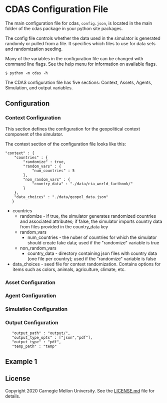 # CDAS Configuration File

The main configuration file for cdas, ```config.json```, is located in the main folder of the cdas package in your python site packages. 

The config file controls whether the data used in the simulator is generated randomly or pulled from a file. It specifies which files to use for data sets and randomization seeding. 

Many of the variables in the configuration file can be changed with command line flags. See the help menu for information on available flags.

```
$ python -m cdas -h
```

The CDAS configuration file has five sections: Context, Assets, Agents, Simulation, and output variables. 

## Configuration

### Context Configuration

This section defines the configuration for the geopolitical context component of the simulator.

The context section of the configuration file looks like this:

```
"context" : {
    "countries" : {
        "randomize" : true,
        "random_vars" : {
            "num_countries" : 5
        },
        "non_random_vars" : {
            "country_data" : "./data/cia_world_factbook/"
        }
    },
    "data_choices" : "./data/geopol_data.json"
   }
```

- countries
    - randomize - if true, the simulator generates randomized countries and associated attributes; if false, the simulator imports country data from files provided in the country_data key
    - random_vars
        - num_countries - the nuber of countries for which the simulator should create fake data; used if the "randomize" variable is true
    - non_random_vars
        - country_data - directory containing json files with country data (one file per country); used if the "randomize" variable is false
- data_choices - seed file for context randomization. Contains options for items such as colors, animals, agriculture, climate, etc.

### Asset Configuration
<TODO>

### Agent Configuration
<TODO>

### Simulation Configuration
<TODO>

### Output Configuration
<TODO>

```
   "output_path" : "output/",
   "output_type_opts" : ["json","pdf"],
   "output_type" : "pdf",
   "temp_path" : "temp"
```

## Example 1

## License

Copyright 2020 Carnegie Mellon University. See the [LICENSE.md](LICENSE.md) file for details.